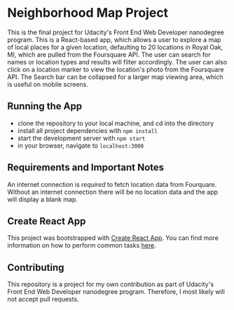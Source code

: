 # Neighborhood Map Project

This is the final project for Udacity's Front End Web Developer nanodegree program. This is a React-based app, which allows a user to explore a map of local places for a given location, defaulting to 20 locations in Royal Oak, MI, which are pulled from the Foursquare API. The user can search for names or location types and results will filter accordingly. The user can also click on a location marker to view the location's photo from the Foursquare API. The Search bar can be collapsed for a larger map viewing area, which is useful on mobile screens.

## Running the App

* clone the repository to your local machine, and cd into the directory
* install all project dependencies with `npm install`
* start the development server with `npm start`
* in your browser, navigate to `localhost:3000`

## Requirements and Important Notes

An internet connection is _required_ to fetch location data from Fourquare. Without an internet connection there will be no location data and the app will display a blank map.

## Create React App

This project was bootstrapped with [Create React App](https://github.com/facebookincubator/create-react-app). You can find more information on how to perform common tasks [here](https://github.com/facebookincubator/create-react-app/blob/master/packages/react-scripts/template/README.md).

## Contributing

This repository is a project for my own contribution as part of Udacity's Front End Web Developer nanodegree program. Therefore, I most likely will not accept pull requests.
